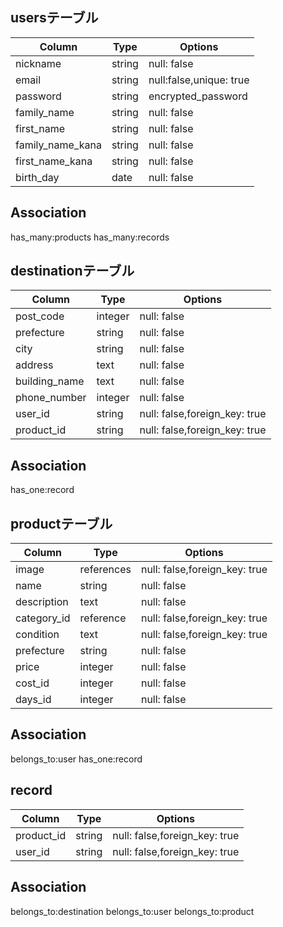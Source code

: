 ## usersテーブル

|Column          |Type   |Options                |
|----------------|-------|-----------------------|
|nickname        |string |null: false            |
|email           |string |null:false,unique: true|
|password        |string |encrypted_password     |
|family_name     |string |null: false            |
|first_name      |string |null: false            |
|family_name_kana|string |null: false            |
|first_name_kana |string |null: false            |
|birth_day       |date   |null: false            |

## Association

has_many:products
has_many:records


## destinationテーブル

|Column       |Type   |Options                      |
|-------------|-------|-----------------------------|
|post_code    |integer|null: false                  |
|prefecture   |string |null: false                  |
|city         |string |null: false                  |
|address      |text   |null: false                  |
|building_name|text   |null: false                  |
|phone_number |integer|null: false                  |
|user_id      |string |null: false,foreign_key: true|
|product_id   |string |null: false,foreign_key: true|

## Association

has_one:record


## productテーブル

|Column       |Type      |Options                      |
|-------------|----------|-----------------------------|
|image        |references|null: false,foreign_key: true|
|name         |string    |null: false                  |
|description  |text      |null: false                  |
|category_id  |reference |null: false,foreign_key: true|
|condition    |text      |null: false,foreign_key: true|
|prefecture   |string    |null: false                  |
|price        |integer   |null: false                  |
|cost_id      |integer   |null: false                  |
|days_id      |integer   |null: false                  |

## Association

belongs_to:user
has_one:record

## record
|Column          |Type      |Options                      |
|----------------|----------|-----------------------------|
|product_id      |string    |null: false,foreign_key: true|
|user_id         |string    |null: false,foreign_key: true|

## Association

belongs_to:destination
belongs_to:user
belongs_to:product
